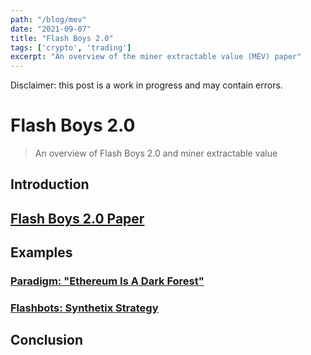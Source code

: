 ```yaml
---
path: "/blog/mev"
date: "2021-09-07"
title: "Flash Boys 2.0"
tags: ['crypto', 'trading']
excerpt: "An overview of the miner extractable value (MEV) paper"
---
```


<div class="notification is-link is-light">
  Disclaimer: this post is a work in progress and may contain errors.
</div>

# Flash Boys 2.0
> An overview of Flash Boys 2.0 and miner extractable value

## Introduction

## [Flash Boys 2.0 Paper](https://arxiv.org/pdf/1904.05234.pdf)

## Examples

### [Paradigm: "Ethereum Is A Dark Forest"](https://www.paradigm.xyz/2020/08/ethereum-is-a-dark-forest/)

### [Flashbots: Synthetix Strategy](https://bertcmiller.com/2021/09/05/mev-synthetix.html)

## Conclusion